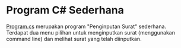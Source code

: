 # Program C# Sederhana

[Program.cs](https://github.com/ryandriesatria/program_csharp_sederhana/blob/master/Program.cs) merupakan program "Penginputan Surat" sederhana.  
Terdapat dua menu pilihan untuk menginputkan surat (menggunakan command line) dan melihat surat yang telah diinputkan.

